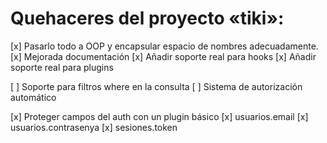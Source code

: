 # Quehaceres del proyecto «tiki»:

[x] Pasarlo todo a OOP y encapsular espacio de nombres adecuadamente.
[x] Mejorada documentación
[x] Añadir soporte real para hooks
[x] Añadir soporte real para plugins

[ ] Soporte para filtros where en la consulta
[ ] Sistema de autorización automático


[x] Proteger campos del auth con un plugin básico
  [x] usuarios.email
  [x] usuarios.contrasenya
  [x] sesiones.token